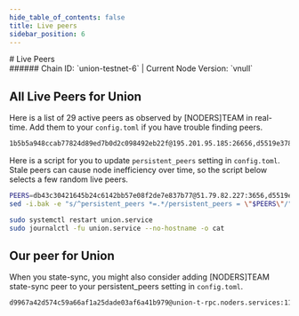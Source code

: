 ```yaml
---
hide_table_of_contents: false
title: Live peers
sidebar_position: 6
---
```


<div class="h1-with-icon icon-union">
# Live Peers
</div>
###### Chain ID: `union-testnet-6` | Current Node Version: `vnull`

## All Live Peers for Union
Here is a list of 29 active peers as observed by [NODERS]TEAM in real-time. Add them to your `config.toml` if you have trouble finding peers.

```bash
1b5b5a948ccab77824d89ed7b0d2c098492eb22f@195.201.95.185:26656,d5519e378247dfb61dfe90652d1fe3e2b3005a5b@65.109.68.190:17156,b2f2c6ba26958a1daf5838dee130fe0f0d75518d@34.171.89.160:26656,db43c30421645b24c6142bb57e08f2de7e837b77@51.79.82.227:3656,c778da65696e032ff92375c9b3a296d54fa89126@195.201.245.178:56076,605710c9d36f1afd7cf380381522a7f127544967@148.251.235.130:15656,542fef4d4b349521fd909e8a9b0bab4d16b337b3@49.12.81.254:26656,2f3a667cd348d694c2800b5625a44caa527e92a6@65.108.132.163:26656,d0e9239f982e1df5919290557280cf8bc78706e8@2a01:26656,7113ec1f1233e7419a3a5342c76e0596c219deb5@65.108.230.113:3156,9c57cef5a67971e59ed538e10f459f5e04e59eb3@202.61.237.202:26656,9f591758d3d9b23ffdca11e22fa030f678566c4e@88.99.3.158:24656,72795a2c974fd643181adf18d86e61646bff2e97@195.88.87.81:26656,0c93a2ec330b9c291cce2fa992fb7b11813f9aa7@65.108.12.253:19007,01fe0f9e6e3f3a82f51ebfa0f82d9cab66b224ae@95.217.107.96:26256,a0e32aff7707fda85ff87fa8ea6f93d3196984aa@188.40.66.173:24656,2812a4ae3ebfba02973535d05d2bbcc80b7d215f@65.108.231.124:23656,95cad72214c471bb04398b3e6f5c3236977a53bd@136.243.239.129:26656,cf73a8aca5ca1c08bbe65f7e0d987a226068fb89@162.250.127.226:41156,e6e14a51bba7460af1948a77a88a3c16ae11365d@37.252.184.231:26656,a98484ac9cb8235bd6a65cdf7648107e3d14dab4@116.202.231.58:17156,5672cfa4d0847707cd5a94ef0cd573cb26dca962@114.246.195.63:20725,a1dd58a735c466d56d7c097f60cd2448bf46c8b6@84.46.245.222:17156,24b48589ab13d7020ef12a36a90ef6e7c3fdeab2@45.63.30.17:17156,b8189774044f3177d5bf6ca99a5efbde8564227f@173.231.40.186:24656,47ce6b06a2bf37fe03b441223dddb2dada7a57dc@89.117.57.48:26656,64a2af7138b10951fd8869e1c024a11285b8f798@123.138.66.165:17156,f7570d036867142f9d7a14fbbe1a5c175e87ea6e@167.235.178.134:24656,37cb51f40d4b0d96f1c36ac6d19780a2d0d5f826@148.113.6.190:22656
```

Here is a script for you to update `persistent_peers` setting in `config.toml`. Stale peers can cause node inefficiency over time, so the script below selects a few random live peers.

```bash
PEERS=db43c30421645b24c6142bb57e08f2de7e837b77@51.79.82.227:3656,d5519e378247dfb61dfe90652d1fe3e2b3005a5b@65.109.68.190:17156,b2f2c6ba26958a1daf5838dee130fe0f0d75518d@34.171.89.160:26656,95cad72214c471bb04398b3e6f5c3236977a53bd@136.243.239.129:26656,542fef4d4b349521fd909e8a9b0bab4d16b337b3@49.12.81.254:26656
sed -i.bak -e "s/^persistent_peers *=.*/persistent_peers = \"$PEERS\"/" ~/.union/config/config.toml

sudo systemctl restart union.service
sudo journalctl -fu union.service --no-hostname -o cat
```

## Our peer for Union
When you state-sync, you might also consider adding [NODERS]TEAM state-sync peer to your persistent_peers setting in `config.toml`.

```bash
d9967a42d574c59a66af1a25dade03af6a41b979@union-t-rpc.noders.services:11656
```